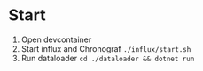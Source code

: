 
# Start 

1. Open devcontainer
2. Start influx and Chronograf `./influx/start.sh`
3. Run dataloader `cd ./dataloader && dotnet run`

